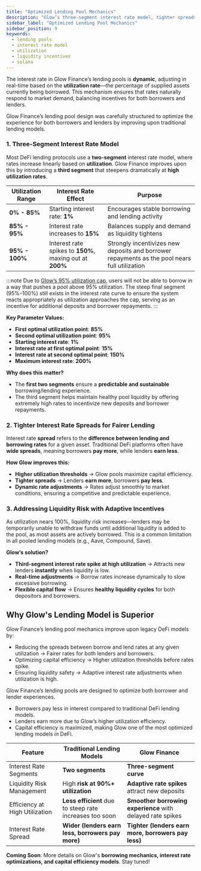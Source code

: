 ```yaml
---
title: "Optimized Lending Pool Mechanics"
description: "Glow’s three-segment interest rate model, tighter spreads, and adaptive incentives for healthy liquidity at high utilization."
sidebar_label: "Optimized Lending Pool Mechanics"
sidebar_position: 9
keywords:
  - lending pools
  - interest rate model
  - utilization
  - liquidity incentives
  - solana
---
```


The interest rate in Glow Finance’s lending pools is **dynamic**, adjusting in real-time based on the **utilization rate**—the percentage of supplied assets currently being borrowed. This mechanism ensures that rates naturally respond to market demand, balancing incentives for both borrowers and lenders.

Glow Finance’s lending pool design was carefully structured to optimize the experience for both borrowers and lenders by improving upon traditional lending models.

### 1. Three-Segment Interest Rate Model

Most DeFi lending protocols use a **two-segment** interest rate model, where rates increase linearly based on **utilization**. Glow Finance improves upon this by introducing a **third segment** that steepens dramatically at **high utilization rates**.

| **Utilization Range** | **Interest Rate Effect**                                 | **Purpose**                                                                                   |
| --------------------- | -------------------------------------------------------- | --------------------------------------------------------------------------------------------- |
| **0% - 85%**          | Starting interest rate: **1%**                           | Encourages stable borrowing and lending activity                                              |
| **85% - 95%**         | Interest rate increases to **15%**                       | Balances supply and demand as liquidity tightens                                              |
| **95% - 100%**        | Interest rate spikes to **150%**, maxing out at **200%** | Strongly incentivizes new deposits and borrower repayments as the pool nears full utilization |

:::note
Due to [Glow’s 95% utilization cap](../04-margin-pools/overview.md#key-features), users will not be able to borrow in a way that pushes a pool above 95% utilization. The steep final segment (95%–100%) still exists in the interest rate curve to ensure the system reacts appropriately as utilization approaches the cap, serving as an incentive for additional deposits and borrower repayments.
:::

**Key Parameter Values:**

- **First optimal utilization point**: **85%**
- **Second optimal utilization point**: **95%**
- **Starting interest rate**: **1%**
- **Interest rate at first optimal point**: **15%**
- **Interest rate at second optimal point**: **150%**
- **Maximum interest rate**: **200%**

**Why does this matter?**

- The **first two segments** ensure a **predictable and sustainable** borrowing/lending experience.
- The third segment helps maintain healthy pool liquidity by offering extremely high rates to incentivize new deposits and borrower repayments.

### 2. Tighter Interest Rate Spreads for Fairer Lending

Interest rate **spread** refers to the **difference between lending and borrowing rates** for a given asset. Traditional DeFi platforms often have **wide spreads**, meaning borrowers **pay more**, while lenders **earn less**.

**How Glow improves this:**

- **Higher utilization thresholds** → Glow pools maximize capital efficiency.
- **Tighter spreads** → Lenders **earn more**, borrowers **pay less**.
- **Dynamic rate adjustments** → Rates adjust smoothly to market conditions, ensuring a competitive and predictable experience.

### 3. Addressing Liquidity Risk with Adaptive Incentives

As utilization nears 100%, liquidity risk increases—lenders may be temporarily unable to withdraw funds until additional liquidity is added to the pool, as most assets are actively borrowed. This is a common limitation in all pooled lending models (e.g., Aave, Compound, Save).

**Glow’s solution?**

- **Third-segment interest rate spike at high utilization** → Attracts new lenders **instantly** when liquidity is low.
- **Real-time adjustments** → Borrow rates increase dynamically to slow excessive borrowing.
- **Flexible capital flow** → Ensures **healthy liquidity cycles** for both depositors and borrowers.

## Why Glow's Lending Model is Superior

Glow Finance’s lending pool mechanics improve upon legacy DeFi models by:

- Reducing the spreads between borrow and lend rates at any given utilization → Fairer rates for both lenders and borrowers.
- Optimizing capital efficiency → Higher utilization thresholds before rates spike.
- Ensuring liquidity safety → Adaptive interest rate adjustments when utilization is high.

Glow Finance’s lending pools are designed to optimize both borrower and lender experiences.

- Borrowers pay less in interest compared to traditional DeFi lending models.
- Lenders earn more due to Glow’s higher utilization efficiency.
- Capital efficiency is maximized, making Glow one of the most optimized lending models in DeFi.

| **Feature**                    | **Traditional Lending Models**                          | **Glow Finance**                                           |
| ------------------------------ | ------------------------------------------------------- | ---------------------------------------------------------- |
| Interest Rate Segments         | **Two segments**                                        | **Three-segment curve**                                    |
| Liquidity Risk Management      | High **risk at 90%+ utilization**                       | **Adaptive rate spikes** attract new deposits              |
| Efficiency at High Utilization | **Less efficient** due to steep rate increases too soon | **Smoother borrowing experience** with delayed rate spikes |
| Interest Rate Spread           | **Wider (lenders earn less, borrowers pay more)**       | **Tighter (lenders earn more, borrowers pay less)**        |

**Coming Soon**: More details on Glow's **borrowing mechanics, interest rate optimizations, and capital efficiency models**. Stay tuned!
